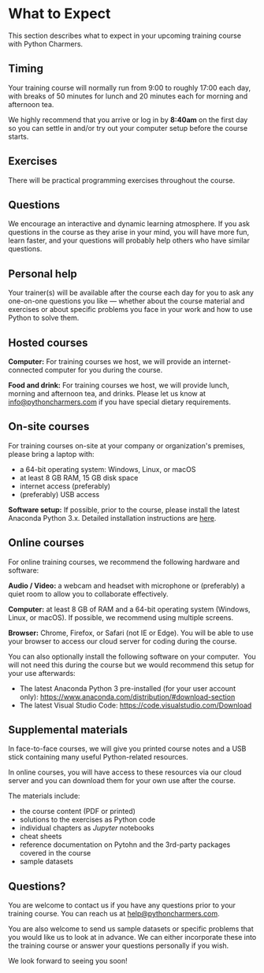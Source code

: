 # What to Expect

This section describes what to expect in your upcoming training course with Python Charmers.

## Timing

Your training course will normally run from 9:00 to roughly 17:00 each day, with breaks of 50 minutes for lunch and 20 minutes each for morning and afternoon tea.

We highly recommend that you arrive or log in by **8:40am** on the first day so you can settle in and/or try out your computer setup before the course starts.

## Exercises

There will be practical programming exercises throughout the course.

## Questions

We encourage an interactive and dynamic learning atmosphere. If you ask questions in the course as they arise in your mind, you will have more fun, learn faster, and your questions will probably help others who have similar questions.

## Personal help

Your trainer(s) will be available after the course each day for you to ask any one-on-one questions you like — whether about the course material and exercises or about specific problems you face in your work and how to use Python to solve them.

## Hosted courses

**Computer:** For training courses we host, we will provide an internet-connected computer for you during the course.

**Food and drink:** For training courses we host, we will provide lunch, morning and afternoon tea, and drinks. Please let us know at <info@pythoncharmers.com> if you have special dietary requirements.

## On-site courses

For training courses on-site at your company or organization's premises, please bring a laptop with:

- a 64-bit operating system: Windows, Linux, or macOS
- at least 8 GB RAM, 15 GB disk space
- internet access (preferably)
- (preferably) USB access

**Software setup:** If possible, prior to the course, please install the latest Anaconda Python 3.x. Detailed installation instructions are
[here](https://prep.pythoncharmers.com/installation).

## Online courses

For online training courses, we recommend the following hardware and software:

**Audio / Video:** a webcam and headset with microphone or (preferably) a quiet room to allow you to collaborate effectively.

**Computer:** at least 8 GB of RAM and a 64-bit operating system (Windows, Linux, or macOS). If possible, we recommend using multiple screens.

**Browser:** Chrome, Firefox, or Safari (not IE or Edge). You will be able to use your browser to access our cloud server for coding during the course.

You can also optionally install the following software on your computer.  You
will not need this during the course but we would recommend this setup for your
use afterwards:

- The latest Anaconda Python 3 pre-installed (for your user account only): https://www.anaconda.com/distribution/#download-section
- The latest Visual Studio Code: https://code.visualstudio.com/Download

## Supplemental materials

In face-to-face courses, we will give you printed course notes and a USB stick containing many useful Python-related resources.

In online courses, you will have access to these resources via our cloud server and you can download them for your own use after the course.

The materials include:

- the course content (PDF or printed)
- solutions to the exercises as Python code
- individual chapters as *Jupyter* notebooks
- cheat sheets
- reference documentation on Pytohn and the 3rd-party packages covered in the course
- sample datasets

## Questions?

You are welcome to contact us if you have any questions prior to your training
course. You can reach us at <help@pythoncharmers.com>.

You are also welcome to send us sample datasets or specific problems that you
would like us to look at in advance. We can either incorporate these into the
training course or answer your questions personally if you wish.

We look forward to seeing you soon!
